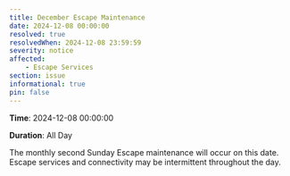 ```yaml
---
title: December Escape Maintenance 
date: 2024-12-08 00:00:00
resolved: true
resolvedWhen: 2024-12-08 23:59:59
severity: notice
affected:
    - Escape Services
section: issue
informational: true
pin: false
---
```


**Time**: 2024-12-08 00:00:00

**Duration**: All Day

The monthly second Sunday Escape maintenance will occur on this date. Escape services and connectivity may be intermittent throughout the day.
